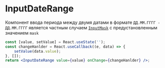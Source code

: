 # InputDateRange

Компонент ввода периода между двумя датами в формате `ДД.ММ.ГГГГ - ДД.ММ.ГГГГ` является частным случаем [`InputMask`](../../) с предустановленным значением `mask`

```jsx
const [value, setValue] = React.useState('');
const changeHanlder = React.useCallback((e, data) => {
    setValue(data.value);
}, []);
return <InputDateRange value={value} onChange={changeHanlder} />;
```
